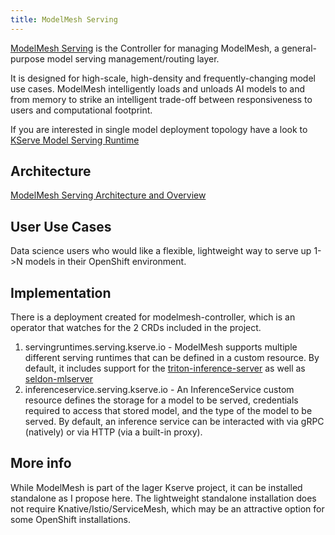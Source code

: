 ```yaml
---
title: ModelMesh Serving
---
```


[ModelMesh Serving](https://github.com/kserve/modelmesh-serving) is the Controller for managing ModelMesh, a general-purpose model serving management/routing layer.

It is designed for high-scale, high-density and frequently-changing model use cases. ModelMesh intelligently loads and unloads AI models to and from memory to strike an intelligent trade-off between responsiveness to users and computational footprint.

If you are interested in single model deployment topology have a look to [KServe Model Serving Runtime](kserve-serving.md)

## Architecture
[ModelMesh Serving Architecture and Overview](https://github.com/kserve/modelmesh-serving/blob/main/README.md)

## User Use Cases
Data science users who would like a flexible, lightweight way to serve up 1->N models in their OpenShift environment.

## Implementation
There is a deployment created for modelmesh-controller, which is an operator that watches for the 2 CRDs included in the project.

1.  servingruntimes.serving.kserve.io - ModelMesh supports multiple different serving runtimes that can be defined in a custom resource.  By default, it includes support for the [triton-inference-server](https://github.com/triton-inference-server/server) as well as [seldon-mlserver](https://github.com/SeldonIO/MLServer)
1.  inferenceservice.serving.kserve.io - An InferenceService custom resource defines the storage for a model to be served, credentials required to access that stored model, and the type of the model to be served.  By default, an inference service can be interacted with via gRPC (natively) or via HTTP (via a built-in proxy).

## More info

While ModelMesh is part of the lager Kserve project, it can be installed standalone as I propose here.  The lightweight standalone installation does not require Knative/Istio/ServiceMesh, which may be an attractive option for some OpenShift installations.
